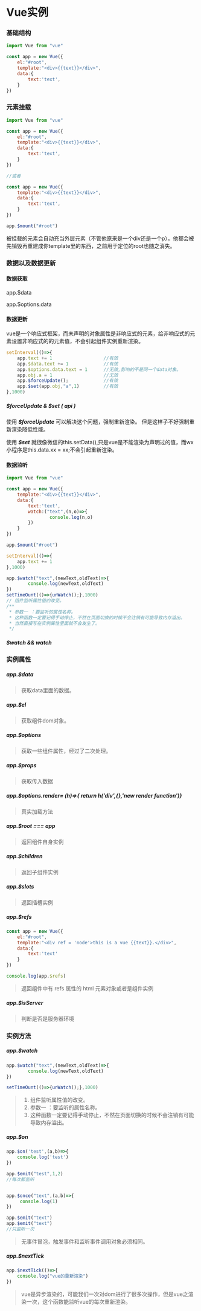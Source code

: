 # Vue实例

### 基础结构

```js
import Vue from "vue"

const app = new Vue({
    el:"#root",
    template:"<div>{{text}}</div>",
    data:{
        text:'text',
    }
})
```

### 元素挂载

```js
import Vue from "vue"

const app = new Vue({
    el:"#root",
    template:"<div>{{text}}</div>",
    data:{
        text:'text',
    }
})

//或者

const app = new Vue({
    template:"<div>{{text}}</div>",
    data:{
        text:'text',
    }
})

app.$mount("#root")
```

被挂载的元素会自动充当外层元素（不管他原来是一个div还是一个p），他都会被先销毁再重建成你template里的东西，之前用于定位的root也随之消失。

### 数据以及数据更新

#### 数据获取

app.$data

app.$options.data

#### 数据更新

vue是一个响应式框架，而未声明的对象属性是非响应式的元素，给非响应式的元素设置非响应式的的元素值，不会引起组件实例重新渲染。

```js
setInterval(()=>{
    app.text += 1                   //有效
    app.$data.text += 1             //有效
    app.$options.data.text = 1      //无效,影响的不是同一个data对象。
    app.obj.a = 1					//无效
    app.$forceUpdate();				//有效
    app.$set(app.obj,"a",1)			//有效
},1000)
```

##### *$forceUpdate \& \$set ( api )*

使用  ***$forceUpdate***  可以解决这个问题，强制重新渲染。 但是这样子不好强制重新渲染降低性能。

使用  ***$set***  就很像微信的this.setData(),只是vue是不能渲染为声明过的值，而wx小程序是this.data.xx = xx;不会引起重新渲染。

#### 数据监听

```js
import Vue from "vue"

const app = new Vue({
    template:"<div>{{text}}</div>",
    data:{
        text:'text',
        watch:("text",(n,o)=>{
                console.log(n,o)
        })
    }
})

app.$mount("#root")

setInterval(()=>{
    app.text += 1 
},1000)

app.$watch("text",(newText,oldText)=>{
        console.log(newText,oldText)
})
setTimeOunt(()=>{unWatch();},1000)
// 组件监听属性值的改变。
/**
 * 参数一 ：要监听的属性名称。
 * 这种函数一定要记得手动停止，不然在页面切换的时候不会注销有可能导致内存溢出。
 * 当然直接写在实例属性里面就不会发生了。
 */
```

##### *$watch && watch*

### 实例属性

##### app.$data

> 获取data里面的数据。

##### app.$el

> 获取组件dom对象。

##### app.$options

> 获取一些组件属性，经过了二次处理。

##### app.$props

> 获取传入数据

##### app.$options.render= (h)=>{  return h('div',{},'new render function')}

> 真实加载方法

##### app.$root === app

> 返回组件自身实例

##### app.$children

> 返回子组件实例

##### app.$slots

> 返回插槽实例

##### app.$refs

```js
const app = new Vue({
    el:"#root",
    template:"<div ref = 'node'>this is a vue {{text}}.</div>",
    data:{
        text:'text'
    }
})

console.log(app.$refs)
```

> 返回组件中有 refs 属性的 html 元素对象或者是组件实例

##### app.$isServer

> 判断是否是服务器环境



### 实例方法

##### app.$watch

```js
app.$watch("text",(newText,oldText)=>{
        console.log(newText,oldText)
})

setTimeOunt(()=>{unWatch();},1000)
```

> 1. 组件监听属性值的改变。
> 2. 参数一 ：要监听的属性名称。
> 3.  这种函数一定要记得手动停止，不然在页面切换的时候不会注销有可能导致内存溢出。

##### app.$on

```js
app.$on('test',(a,b)=>{
    console.log('test')
})

app.$emit("test",1,2)
//每次都监听


app.$once("text",(a,b)=>{
     console.log(1)
})

app.$emit("text")
app.$emit("text")
//只监听一次
```

> 无事件冒泡，触发事件和监听事件调用对象必须相同。

##### app.$nextTick

```js
app.$nextTick(()=>{
    console.log("vue的重新渲染")
})
```

> vue是异步渲染的，可能我们一次对dom进行了很多次操作，但是vue之渲染一次，这个函数能监听vue的每次重新渲染。

